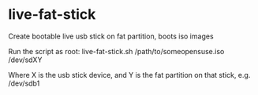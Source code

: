 live-fat-stick
==============

Create bootable live usb stick on fat partition, boots iso images

Run the script as root:
live-fat-stick.sh /path/to/someopensuse.iso /dev/sdXY

Where X is the usb stick device, and Y is the fat partition on that stick, e.g. /dev/sdb1 
